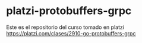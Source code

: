 # platzi-protobuffers-grpc
Este es el repositorio del curso tomado en platzi https://platzi.com/clases/2910-go-protobuffers-grpc
